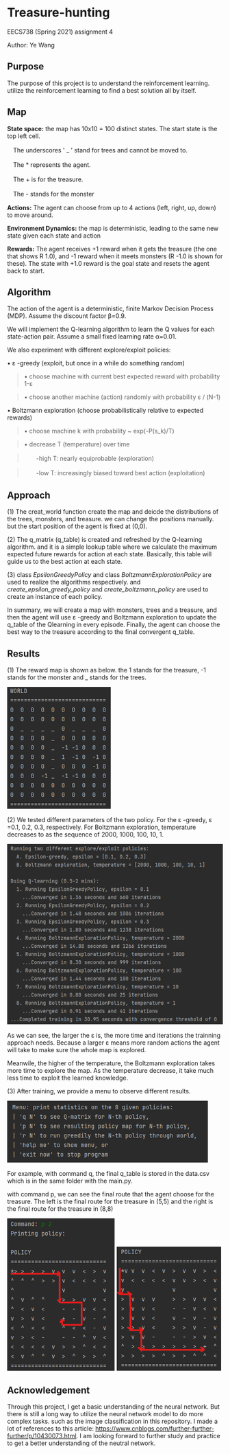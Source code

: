# Treasure-hunting

  EECS738 (Spring 2021) assignment 4

  Author: Ye Wang

## Purpose

The purpose of this project is to understand the reinforcement learning. utilize the reinforcement learning to find a best solution all by itself.


## Map

__State space:__ the map has 10x10 = 100 distinct states. The start state is the top left cell. 

　The underscores ' _ ' stand for trees and cannot be moved to.
  
　The * represents the agent.
  
　The + is for the treasure.
  
　The - stands for the monster


__Actions:__ The agent can choose from up to 4 actions (left, right, up, down) to move around.

__Environment Dynamics:__ the map is deterministic, leading to the same new state given each state and action

__Rewards:__ The agent receives +1 reward when it gets the treasure (the one that shows R 1.0), and -1 reward when it meets monsters (R -1.0 is shown for these). 
The state with +1.0 reward is the goal state and resets the agent back to start.



## Algorithm

The action of the agent is a deterministic, finite Markov Decision Process (MDP). Assume the discount factor β=0.9.

We will implement the Q-learning algorithm to learn the Q values for each state-action pair. Assume a small fixed learning rate α=0.01.

We also experiment with different explore/exploit policies:


• ε -greedy (exploit, but once in a while do something random)

> • choose machine with current best expected reward with probability 1-ε

> • choose another machine (action) randomly with probability ε / (N-1)

• Boltzmann exploration (choose probabilistically relative to expected rewards)

> • choose machine k with probability ~ exp(-P(s_k)/T)

> • decrease T (temperature) over time

>   　　-high T: nearly equiprobable (exploration)

>   　　-low T: increasingly biased toward best action (exploitation)


## Approach

(1) The creat_world function create the map and deicde the distributions of the trees, monsters, and treasure. we can change the positions manually. but the start position of the agent is fixed at (0,0).

(2) The q_matrix (q_table) is created and refreshed by the Q-learning algorithm. and it is a simple lookup table where we calculate the maximum expected future rewards for action at each state. Basically, this table will guide us to the best action at each state.

(3) class _EpsilonGreedyPolicy_ and class _BoltzmannExplorationPolicy_ are used to realize the algorithms respectively. and _create_epsilon_greedy_policy_ and  _create_boltzmann_policy_ are used to create an instance of each policy. 

In summary, we will create a map with monsters, trees and a treasure, and then the agent will use ε -greedy and Boltzmann exploration to update the q_table of the Qlearning in every episode. Finally, the agent can choose the best way to the treasure according to the final convergent q_table. 

## Results
(1) The reward map is shown as below. the 1 stands for the treasure, -1 stands for the monster and _ stands for the trees.

![Alt text](https://github.com/yeah61/treasure-hunting/blob/main/images/world%20map.png)

(2) We tested different parameters of the two policy. For the ε -greedy, ε =0.1, 0.2, 0.3, respectively. For Boltzmann exploration, temperature decreases to as the sequence of 2000, 1000, 100, 10, 1. 

![Alt text](https://github.com/yeah61/treasure-hunting/blob/main/images/Qlearning%20approach.png)

As we can see, the larger the ε is, the more time and iterations the trainning approach needs. Because a larger ε means more random actions the agent will take to make sure the whole map is explored.

Meanwile, the higher of the temperature, the Boltzmann exploration takes more time to explore the map. As the temperature decrease, it take much less time to exploit the learned knowledge.

(3) After training, we provide a menu to observe different results.

![Alt text](https://github.com/yeah61/treasure-hunting/blob/main/images/menu.png)

For example, with command q, the final q_table is stored in the data.csv which is in the same folder with the main.py.

with command p, we can see the final route that the agent choose for the treasure. The left is the final route for the treasure in (5,5) and the right is the final route for the treasure in (8,8)

![Alt text](https://github.com/yeah61/treasure-hunting/blob/main/images/final%20path.png) ![Alt text](https://github.com/yeah61/treasure-hunting/blob/main/images/99.png)


## Acknowledgement

Through this project, I get a basic understanding of the neural network. But there is still a long way to utilize the neural network model to do more complex tasks.
such as the image classification in this repository. I made a lot of references to this article: 
https://www.cnblogs.com/further-further-further/p/10430073.html. I am looking forward to further study and practice to get a better understanding of the neutral network.

